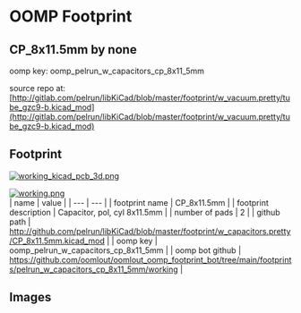 # OOMP Footprint  
## CP_8x11.5mm  by none  
  
oomp key: oomp_pelrun_w_capacitors_cp_8x11_5mm  
  
source repo at: [http://gitlab.com/pelrun/libKiCad/blob/master/footprint/w_vacuum.pretty/tube_gzc9-b.kicad_mod](http://gitlab.com/pelrun/libKiCad/blob/master/footprint/w_vacuum.pretty/tube_gzc9-b.kicad_mod)  
## Footprint  
  
[![working_kicad_pcb_3d.png](working_kicad_pcb_3d_600.png)](working_kicad_pcb_3d.png)  
  
[![working.png](working_600.png)](working.png)  
| name | value | 
| --- | --- | 
| footprint name | CP_8x11.5mm | 
| footprint description | Capacitor, pol, cyl 8x11.5mm | 
| number of pads | 2 | 
| github path | http://github.com/pelrun/libKiCad/blob/master/footprint/w_capacitors.pretty/CP_8x11.5mm.kicad_mod | 
| oomp key | oomp_pelrun_w_capacitors_cp_8x11_5mm | 
| oomp bot github | https://github.com/oomlout/oomlout_oomp_footprint_bot/tree/main/footprints/pelrun_w_capacitors_cp_8x11_5mm/working | 
## Images  
